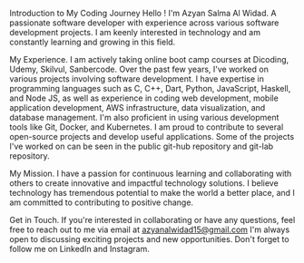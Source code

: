 Introduction to My Coding Journey
Hello !
I'm Azyan Salma Al Widad.
A passionate software developer with experience across various software development projects. I am keenly interested in technology and am constantly learning and growing in this field.

My Experience.
I am actively taking online boot camp courses at Dicoding, Udemy, Skilvul, Sanbercode. Over the past few years, I've worked on various projects involving software development. I have expertise in programming languages such as C, C++, Dart, Python, JavaScript, Haskell, and Node JS, as well as experience in coding web development, mobile application development, AWS infrastructure, data visualization, and database management. I'm also proficient in using various development tools like Git, Docker, and Kubernetes. I am proud to contribute to several open-source projects and develop useful applications. Some of the projects I've worked on can be seen in the public git-hub repository and git-lab repository.

My Mission.
I have a passion for continuous learning and collaborating with others to create innovative and impactful technology solutions. I believe technology has tremendous potential to make the world a better place, and I am committed to contributing to positive change.

Get in Touch.
If you're interested in collaborating or have any questions, feel free to reach out to me via email at azyanalwidad15@gmail.com I'm always open to discussing exciting projects and new opportunities. Don't forget to follow me on LinkedIn and Instagram.
